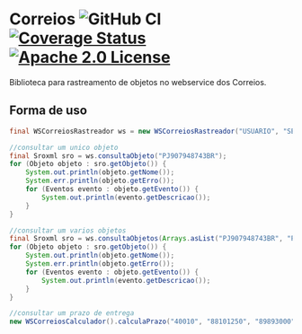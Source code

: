 # Correios ![GitHub CI](https://github.com/wmixvideo/correios/workflows/GitHub%20CI/badge.svg) [![Coverage Status](https://coveralls.io/repos/github/wmixlabs/correios/badge.svg?branch=master)](https://coveralls.io/github/wmixlabs/correios?branch=master) [![Apache 2.0 License](https://img.shields.io/badge/license-apache%202.0-green.svg) ](https://github.com/wmixvideo/correios/blob/master/LICENSE)
Biblioteca para rastreamento de objetos no webservice dos Correios.

## Forma de uso
```java
final WSCorreiosRastreador ws = new WSCorreiosRastreador("USUARIO", "SENHA");

//consultar um unico objeto
final Sroxml sro = ws.consultaObjeto("PJ907948743BR");
for (Objeto objeto : sro.getObjeto()) { 
    System.out.println(objeto.getNome());
    System.err.println(objeto.getErro());
    for (Eventos evento : objeto.getEvento()) {
        System.out.println(evento.getDescricao());
    }
}

//consultar um varios objetos
final Sroxml sro = ws.consultaObjetos(Arrays.asList("PJ907948743BR", "PJ907948743BR"));
for (Objeto objeto : sro.getObjeto()) { 
    System.out.println(objeto.getNome());
    System.err.println(objeto.getErro());
    for (Eventos evento : objeto.getEvento()) {
        System.out.println(evento.getDescricao());
    }
}

//consultar um prazo de entrega
new WSCorreiosCalculador().calculaPrazo("40010", "88101250", "89893000");
```